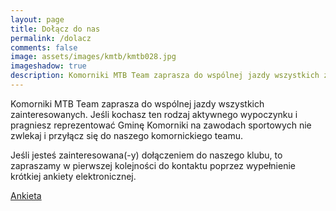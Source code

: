 ```yaml
---
layout: page
title: Dołącz do nas
permalink: /dolacz
comments: false
image: assets/images/kmtb/kmtb028.jpg
imageshadow: true
description: Komorniki MTB Team zaprasza do wspólnej jazdy wszystkich zainteresowanych. Jeśli kochasz ten rodzaj aktywnego wypoczynku i pragniesz reprezentować Gminę Komorniki na zawodach sportowych nie zwlekaj i przyłącz się do naszego komornickiego teamu.
---
```


Komorniki MTB Team zaprasza do wspólnej jazdy wszystkich zainteresowanych. Jeśli kochasz ten rodzaj aktywnego wypoczynku i pragniesz reprezentować Gminę Komorniki na zawodach sportowych nie zwlekaj i przyłącz się do naszego komornickiego teamu.

Jeśli jesteś zainteresowana(-y) dołączeniem do naszego klubu, to zapraszamy w pierwszej kolejności do kontaktu poprzez wypełnienie krótkiej ankiety elektronicznej.

<a class="btn btn-primary" role="button" data-umami-event="Button: Dołącz" target="_blank" href="http://bit.ly/kmtb-ankieta">Ankieta</a>
